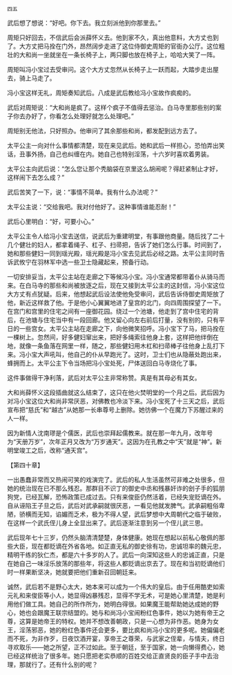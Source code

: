     四五 

   武后想了想说：“好吧。你下去。我立刻派他到你那里去。”

   周矩只好回去，不信武后会派薛怀义去。他到家不久，真出他意料，大方丈也到了。大方丈把马拴在门外，昂然阔步走进了这位侍御史周矩的官衙办公厅。这位粗壮的大和尚一坐就坐在一条长椅子上，两只脚也放在椅子上，哈哈大笑了一阵。

   周矩叫冯小宝过去受审问。这个大方丈忽然从长椅子上一跃而起，大踏步走出屋去，骑上马走了。

   冯小宝这样无礼，周矩奏知武后。八成是武后教给冯小宝故作疯痴的。

   武后对周矩说：“大和尚是疯了。这样个疯子不值得去惩治。白马寺里那些别的案子你去办好了，你看怎么处理好就怎么处理吧。”

   周矩别无他法，只好照办。他审问了其余那些和尚，都发配到远方去了。

   太平公主一向对什么事情都清楚，现在来见武后。她和武后一样担心，恐怕弄出笑话，丑事外扬，自己也纠缠在内。她自己也特别淫荡，十六岁时喜欢着男装。

   太平公主向武后说：“怎么您让那个秃脑袋在京里这么胡闹呢？得赶紧制止才好，这样闹下去怎么成？”

   武后苦笑了一下，说：“事情不简单。我有什么办法呢？”

   太平公主说：“交给我吧。我对付他好了。这种事情谁能忍耐！”

   武后心里明白：“好，可要小心。”

   太平公主令人给冯小宝去送信，说武后为重建明堂，有事跟他商量。随后找了二十几个健壮的妇人，都拿着绳子、杠子、扫帚把，告诉了她们怎么行事。时间到了，她和那些健妇一同到瑶光殿，瑶光殿是冯小宝去见武后必经之路。太平公主同时告诉武攸宁在羽林军中选一些卫士隐藏起来，预备行动。

   一切安排妥当，太平公主站在走廊之下等候冯小宝。冯小宝通常都带着仆从骑马而来。在白马寺的那些和尚被放逐之后，现在又接到太平公主的这封信，冯小宝这位大方丈有点犹疑。后来，他想起武后设法使他免受审问，武后告诉侍御史周矩放了他，新近这样救了他。于是他小心翼翼地进了皇宫的北门，向四周围探望了一下。在宫门和宫里的住宅之间有一座御花园。绕过一个池塘，他走到了宫中住宅的背后，在池塘与住宅当中有一段回廊。他又留心向左右前后打量，没有别的，只有平日的一些宫女。太平公主站在走廊之下，向他微笑招呼。冯小宝下了马，把马拴在一棵树上。忽然间，好多健妇窜出来，把好多绳索往他身上套，这样把他绊倒在地，就像一条鱼落在网里一样，随之，那些健妇用木杠和扫帚棒子往他身上乱打下来。冯小宝大声吼叫，他自己的仆从早跑光了。这时，卫士们也从隐蔽处跑出来，蜂拥而上。太平公主下令当场把冯小宝处死，尸体送回白马寺烧化了事。

   这件事做得干净利落，武后对太平公主非常称赞。真是有其母必有其女。

   大和尚薛怀义这段插曲就这么结束了，这只在他火焚明堂的一个月之后。武后因为对冯小宝这位大和尚非常厌恶，对佛教也冷淡下来。冯小宝死了十三天之后，武后宣布把“慈氏”和“越古”从她那一长串尊号上删除。她彷佛一个在魔力下苏醒过来的人一样。

   因为新情人沈南璆是个儒医，武后也崇拜起儒教来。就在那一年九月，改年号为“天册万岁”，次年正月又改为“万岁通天”。这因为在孔教之中“天”就是“神”。新明堂竣工之后，改称“通天宫”。

   【第四十章】

   一出愚蠢非常而又热闹可笑的戏演完了。武后的私人生活虽然可非难之处很多，但她的统治现在已不那么残忍。那群目不识丁的御史中丞和残暴奸诈的刽子手的狐朋狗党，已经瓦解，恐怖政策已成过去。只有来俊臣仍然活着，已经失宠贬谪在外。自从诬陷王子旦之后，武后对武承嗣就很厌恶，一看见他就发脾气。武承嗣粗俗卑陋，骄横而无知，谄媚而乏术，极为不得人望，武后梦想中大周朝代之临于破败，在这样一个武氏侄儿身上全显出来了。武后逐渐注意到另一个侄儿武三思。

   武后现年七十三岁，仍然头脑清清楚楚，身体健康。她现在想起以前私心敬佩的那些大臣，现在都贬谪在外省各地。如正直无私的御史徐有功，忠诚坦率的魏元忠，精明干练的狄仁杰，都是六十多岁的人了。武后一向深知这些人的忠诚正直，只是在她自己一味淫乐放荡的那些年，将这些人都贬谪出京去了。现在和当初贬谪他们时一样果断坚决，她就要把他们重新召回朝廷来。

   诚然，武后若不是野心太大，她本来可以成为一个伟大的皇后。由于任用酷吏如索元礼和来俊臣等小人，她显得凶暴残忍，显得不学无术，可是她心里清楚，她是利用他们做工具。她自己的所作所为，她明白得很。如果魔王能帮助她达成她的野心，她也会跟魔王联宗结盟的。她与和尚冯小宝闹粉红色事件，她以为她有帝王之尊，这算是她帝王的特权。她并不想改善朝政，只是一心想为非作恶。她身为女王，淫荡邪恶，她的粉红色事件还会更多，要比疯和尚冯小宝的更多呢。她偏偏老而不死，为非作歹，日夜饮酒开宴，享帝王之尊荣，与武家之侄辈，与情夫，终日寻欢取乐——她之所望，正不过如此。至于朝廷，至于国家，她一向懒得费心，她已经这样统治了很多年。她只愿把老实恭顺的百姓交给正直贤良的臣子手中去治理，那就行了。还有什么别的呢？

